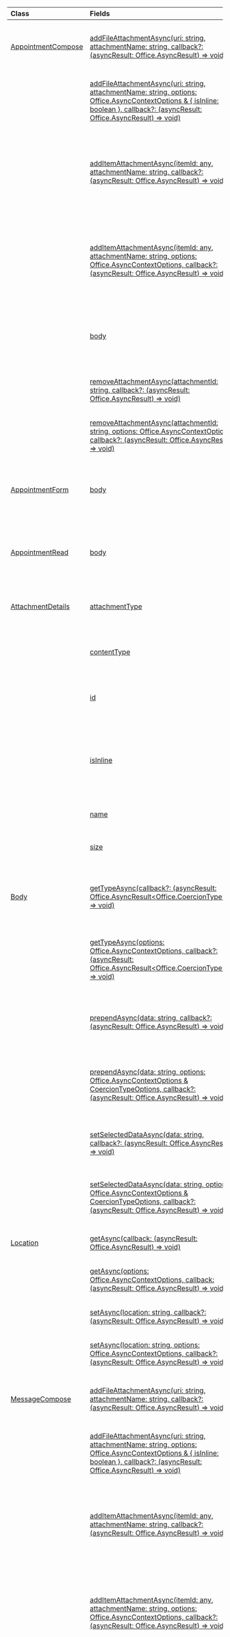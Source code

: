 | Class | Fields | Description |
|:---|:---|:---|
|[AppointmentCompose](/javascript/api/outlook/office.appointmentcompose)|[addFileAttachmentAsync(uri: string, attachmentName: string, callback?: (asyncResult: Office.AsyncResult<string>) => void)](/javascript/api/outlook/office.appointmentcompose#outlook-office-appointmentcompose-addfileattachmentasync-member(1))|Adds a file to a message or appointment as an attachment.|
||[addFileAttachmentAsync(uri: string, attachmentName: string, options: Office.AsyncContextOptions & { isInline: boolean }, callback?: (asyncResult: Office.AsyncResult<string>) => void)](/javascript/api/outlook/office.appointmentcompose#outlook-office-appointmentcompose-addfileattachmentasync-member(1))|Adds a file to a message or appointment as an attachment.|
||[addItemAttachmentAsync(itemId: any, attachmentName: string, callback?: (asyncResult: Office.AsyncResult<string>) => void)](/javascript/api/outlook/office.appointmentcompose#outlook-office-appointmentcompose-additemattachmentasync-member(1))|Adds an Exchange item, such as a message, as an attachment to the message or appointment.|
||[addItemAttachmentAsync(itemId: any, attachmentName: string, options: Office.AsyncContextOptions, callback?: (asyncResult: Office.AsyncResult<string>) => void)](/javascript/api/outlook/office.appointmentcompose#outlook-office-appointmentcompose-additemattachmentasync-member(1))|Adds an Exchange item, such as a message, as an attachment to the message or appointment.|
||[body](/javascript/api/outlook/office.appointmentcompose#outlook-office-appointmentcompose-body-member)|Gets an object that provides methods for manipulating the body of an item.|
||[removeAttachmentAsync(attachmentId: string, callback?: (asyncResult: Office.AsyncResult<void>) => void)](/javascript/api/outlook/office.appointmentcompose#outlook-office-appointmentcompose-removeattachmentasync-member(1))|Removes an attachment from a message or appointment.|
||[removeAttachmentAsync(attachmentId: string, options: Office.AsyncContextOptions, callback?: (asyncResult: Office.AsyncResult<void>) => void)](/javascript/api/outlook/office.appointmentcompose#outlook-office-appointmentcompose-removeattachmentasync-member(1))|Removes an attachment from a message or appointment.|
|[AppointmentForm](/javascript/api/outlook/office.appointmentform)|[body](/javascript/api/outlook/office.appointmentform#outlook-office-appointmentform-body-member)|Gets an object that provides methods for manipulating the body of an item.|
|[AppointmentRead](/javascript/api/outlook/office.appointmentread)|[body](/javascript/api/outlook/office.appointmentread#outlook-office-appointmentread-body-member)|Gets an object that provides methods for manipulating the body of an item.|
|[AttachmentDetails](/javascript/api/outlook/office.attachmentdetails)|[attachmentType](/javascript/api/outlook/office.attachmentdetails#outlook-office-attachmentdetails-attachmenttype-member)|Gets a value that indicates the type of an attachment.|
||[contentType](/javascript/api/outlook/office.attachmentdetails#outlook-office-attachmentdetails-contenttype-member)|Gets the MIME content type of the attachment.|
||[id](/javascript/api/outlook/office.attachmentdetails#outlook-office-attachmentdetails-id-member)|Gets the Exchange attachment ID of the attachment.|
||[isInline](/javascript/api/outlook/office.attachmentdetails#outlook-office-attachmentdetails-isinline-member)|Gets a value that indicates whether the attachment should be displayed in the body of the item.|
||[name](/javascript/api/outlook/office.attachmentdetails#outlook-office-attachmentdetails-name-member)|Gets the name of the attachment.|
||[size](/javascript/api/outlook/office.attachmentdetails#outlook-office-attachmentdetails-size-member)|Gets the size of the attachment in bytes.|
|[Body](/javascript/api/outlook/office.body)|[getTypeAsync(callback?: (asyncResult: Office.AsyncResult<Office.CoercionType>) => void)](/javascript/api/outlook/office.body#outlook-office-body-gettypeasync-member(1))|Gets a value that indicates whether the content is in HTML or text format.|
||[getTypeAsync(options: Office.AsyncContextOptions, callback?: (asyncResult: Office.AsyncResult<Office.CoercionType>) => void)](/javascript/api/outlook/office.body#outlook-office-body-gettypeasync-member(1))|Gets a value that indicates whether the content is in HTML or text format.|
||[prependAsync(data: string, callback?: (asyncResult: Office.AsyncResult<void>) => void)](/javascript/api/outlook/office.body#outlook-office-body-prependasync-member(1))|Adds the specified content to the beginning of the item body.|
||[prependAsync(data: string, options: Office.AsyncContextOptions & CoercionTypeOptions, callback?: (asyncResult: Office.AsyncResult<void>) => void)](/javascript/api/outlook/office.body#outlook-office-body-prependasync-member(1))|Adds the specified content to the beginning of the item body.|
||[setSelectedDataAsync(data: string, callback?: (asyncResult: Office.AsyncResult<void>) => void)](/javascript/api/outlook/office.body#outlook-office-body-setselecteddataasync-member(1))|Replaces the selection in the body with the specified text.|
||[setSelectedDataAsync(data: string, options: Office.AsyncContextOptions & CoercionTypeOptions, callback?: (asyncResult: Office.AsyncResult<void>) => void)](/javascript/api/outlook/office.body#outlook-office-body-setselecteddataasync-member(1))|Replaces the selection in the body with the specified text.|
|[Location](/javascript/api/outlook/office.location)|[getAsync(callback: (asyncResult: Office.AsyncResult<string>) => void)](/javascript/api/outlook/office.location#outlook-office-location-getasync-member(1))|Gets the location of an appointment.|
||[getAsync(options: Office.AsyncContextOptions, callback: (asyncResult: Office.AsyncResult<string>) => void)](/javascript/api/outlook/office.location#outlook-office-location-getasync-member(1))|Gets the location of an appointment.|
||[setAsync(location: string, callback?: (asyncResult: Office.AsyncResult<void>) => void)](/javascript/api/outlook/office.location#outlook-office-location-setasync-member(1))|Sets the location of an appointment.|
||[setAsync(location: string, options: Office.AsyncContextOptions, callback?: (asyncResult: Office.AsyncResult<void>) => void)](/javascript/api/outlook/office.location#outlook-office-location-setasync-member(1))|Sets the location of an appointment.|
|[MessageCompose](/javascript/api/outlook/office.messagecompose)|[addFileAttachmentAsync(uri: string, attachmentName: string, callback?: (asyncResult: Office.AsyncResult<string>) => void)](/javascript/api/outlook/office.messagecompose#outlook-office-messagecompose-addfileattachmentasync-member(1))|Adds a file to a message or appointment as an attachment.|
||[addFileAttachmentAsync(uri: string, attachmentName: string, options: Office.AsyncContextOptions & { isInline: boolean }, callback?: (asyncResult: Office.AsyncResult<string>) => void)](/javascript/api/outlook/office.messagecompose#outlook-office-messagecompose-addfileattachmentasync-member(1))|Adds a file to a message or appointment as an attachment.|
||[addItemAttachmentAsync(itemId: any, attachmentName: string, callback?: (asyncResult: Office.AsyncResult<string>) => void)](/javascript/api/outlook/office.messagecompose#outlook-office-messagecompose-additemattachmentasync-member(1))|Adds an Exchange item, such as a message, as an attachment to the message or appointment.|
||[addItemAttachmentAsync(itemId: any, attachmentName: string, options: Office.AsyncContextOptions, callback?: (asyncResult: Office.AsyncResult<string>) => void)](/javascript/api/outlook/office.messagecompose#outlook-office-messagecompose-additemattachmentasync-member(1))|Adds an Exchange item, such as a message, as an attachment to the message or appointment.|
||[bcc](/javascript/api/outlook/office.messagecompose#outlook-office-messagecompose-bcc-member)|Gets an object that provides methods to get or update the recipients on the **Bcc** (blind carbon copy) line of a message.|
||[body](/javascript/api/outlook/office.messagecompose#outlook-office-messagecompose-body-member)|Gets an object that provides methods for manipulating the body of an item.|
||[removeAttachmentAsync(attachmentId: string, callback?: (asyncResult: Office.AsyncResult<void>) => void)](/javascript/api/outlook/office.messagecompose#outlook-office-messagecompose-removeattachmentasync-member(1))|Removes an attachment from a message or appointment.|
||[removeAttachmentAsync(attachmentId: string, options: Office.AsyncContextOptions, callback?: (asyncResult: Office.AsyncResult<void>) => void)](/javascript/api/outlook/office.messagecompose#outlook-office-messagecompose-removeattachmentasync-member(1))|Removes an attachment from a message or appointment.|
|[MessageRead](/javascript/api/outlook/office.messageread)|[body](/javascript/api/outlook/office.messageread#outlook-office-messageread-body-member)|Gets an object that provides methods for manipulating the body of an item.|
|[Recipients](/javascript/api/outlook/office.recipients)|[addAsync(recipients: (string \| EmailUser \| EmailAddressDetails)[], callback?: (asyncResult: Office.AsyncResult<void>) => void)](/javascript/api/outlook/office.recipients#outlook-office-recipients-addasync-member(1))|Adds a recipient list to the existing recipients for an appointment or message.|
||[addAsync(recipients: (string \| EmailUser \| EmailAddressDetails)[], options: Office.AsyncContextOptions, callback?: (asyncResult: Office.AsyncResult<void>) => void)](/javascript/api/outlook/office.recipients#outlook-office-recipients-addasync-member(1))|Adds a recipient list to the existing recipients for an appointment or message.|
||[getAsync(callback: (asyncResult: Office.AsyncResult<EmailAddressDetails[]>) => void)](/javascript/api/outlook/office.recipients#outlook-office-recipients-getasync-member(1))|Gets a recipient list for an appointment or message.|
||[getAsync(options: Office.AsyncContextOptions, callback: (asyncResult: Office.AsyncResult<EmailAddressDetails[]>) => void)](/javascript/api/outlook/office.recipients#outlook-office-recipients-getasync-member(1))|Gets a recipient list for an appointment or message.|
||[setAsync(recipients: (string \| EmailUser \| EmailAddressDetails)[], callback: (asyncResult: Office.AsyncResult<void>) => void)](/javascript/api/outlook/office.recipients#outlook-office-recipients-setasync-member(1))|Sets a recipient list for an appointment or message.|
||[setAsync(recipients: (string \| EmailUser \| EmailAddressDetails)[], options: Office.AsyncContextOptions, callback: (asyncResult: Office.AsyncResult<void>) => void)](/javascript/api/outlook/office.recipients#outlook-office-recipients-setasync-member(1))|Sets a recipient list for an appointment or message.|
|[Subject](/javascript/api/outlook/office.subject)|[getAsync(callback: (asyncResult: Office.AsyncResult<string>) => void)](/javascript/api/outlook/office.subject#outlook-office-subject-getasync-member(1))|Gets the subject of an appointment or message.|
||[getAsync(options: Office.AsyncContextOptions, callback: (asyncResult: Office.AsyncResult<string>) => void)](/javascript/api/outlook/office.subject#outlook-office-subject-getasync-member(1))|Gets the subject of an appointment or message.|
||[setAsync(subject: string, callback?: (asyncResult: Office.AsyncResult<void>) => void)](/javascript/api/outlook/office.subject#outlook-office-subject-setasync-member(1))|Sets the subject of an appointment or message.|
||[setAsync(subject: string, options: Office.AsyncContextOptions, callback?: (asyncResult: Office.AsyncResult<void>) => void)](/javascript/api/outlook/office.subject#outlook-office-subject-setasync-member(1))|Sets the subject of an appointment or message.|
|[Time](/javascript/api/outlook/office.time)|[getAsync(callback: (asyncResult: Office.AsyncResult<Date>) => void)](/javascript/api/outlook/office.time#outlook-office-time-getasync-member(1))|Gets the start or end time of an appointment.|
||[getAsync(options: Office.AsyncContextOptions, callback: (asyncResult: Office.AsyncResult<Date>) => void)](/javascript/api/outlook/office.time#outlook-office-time-getasync-member(1))|Gets the start or end time of an appointment.|
||[setAsync(dateTime: Date, callback?: (asyncResult: Office.AsyncResult<void>) => void)](/javascript/api/outlook/office.time#outlook-office-time-setasync-member(1))|Sets the start or end time of an appointment.|
||[setAsync(dateTime: Date, options: Office.AsyncContextOptions, callback?: (asyncResult: Office.AsyncResult<void>) => void)](/javascript/api/outlook/office.time#outlook-office-time-setasync-member(1))|Sets the start or end time of an appointment.|
